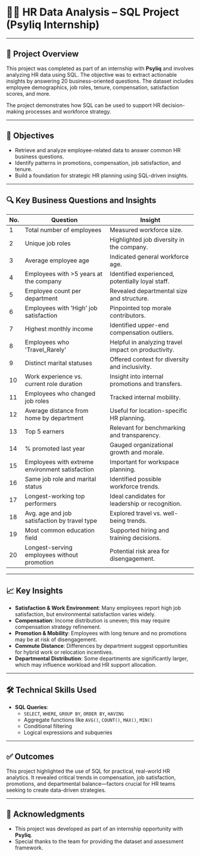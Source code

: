 # 🧑‍💼 HR Data Analysis – SQL Project (Psyliq Internship)

---

## 📌 Project Overview

This project was completed as part of an internship with **Psyliq** and involves analyzing HR data using SQL. The objective was to extract actionable insights by answering 20 business-oriented questions. The dataset includes employee demographics, job roles, tenure, compensation, satisfaction scores, and more.

The project demonstrates how SQL can be used to support HR decision-making processes and workforce strategy.

---

## 🎯 Objectives

- Retrieve and analyze employee-related data to answer common HR business questions.
- Identify patterns in promotions, compensation, job satisfaction, and tenure.
- Build a foundation for strategic HR planning using SQL-driven insights.

---

## 🔍 Key Business Questions and Insights

| No. | Question | Insight |
|-----|----------|---------|
| 1 | Total number of employees | Measured workforce size. |
| 2 | Unique job roles | Highlighted job diversity in the company. |
| 3 | Average employee age | Indicated general workforce age. |
| 4 | Employees with >5 years at the company | Identified experienced, potentially loyal staff. |
| 5 | Employee count per department | Revealed departmental size and structure. |
| 6 | Employees with 'High' job satisfaction | Pinpointed top morale contributors. |
| 7 | Highest monthly income | Identified upper-end compensation outliers. |
| 8 | Employees who 'Travel_Rarely' | Helpful in analyzing travel impact on productivity. |
| 9 | Distinct marital statuses | Offered context for diversity and inclusivity. |
| 10 | Work experience vs. current role duration | Insight into internal promotions and transfers. |
| 11 | Employees who changed job roles | Tracked internal mobility. |
| 12 | Average distance from home by department | Useful for location-specific HR planning. |
| 13 | Top 5 earners | Relevant for benchmarking and transparency. |
| 14 | % promoted last year | Gauged organizational growth and morale. |
| 15 | Employees with extreme environment satisfaction | Important for workspace planning. |
| 16 | Same job role and marital status | Identified possible workforce trends. |
| 17 | Longest-working top performers | Ideal candidates for leadership or recognition. |
| 18 | Avg. age and job satisfaction by travel type | Explored travel vs. well-being trends. |
| 19 | Most common education field | Supported hiring and training decisions. |
| 20 | Longest-serving employees without promotion | Potential risk area for disengagement. |

---

## 📈 Key Insights

- **Satisfaction & Work Environment**: Many employees report high job satisfaction, but environmental satisfaction varies widely.
- **Compensation**: Income distribution is uneven; this may require compensation strategy refinement.
- **Promotion & Mobility**: Employees with long tenure and no promotions may be at risk of disengagement.
- **Commute Distance**: Differences by department suggest opportunities for hybrid work or relocation incentives.
- **Departmental Distribution**: Some departments are significantly larger, which may influence workload and HR support allocation.

---

## 🛠 Technical Skills Used

- **SQL Queries**:
  - `SELECT`, `WHERE`, `GROUP BY`, `ORDER BY`, `HAVING`
  - Aggregate functions like `AVG()`, `COUNT()`, `MAX()`, `MIN()`
  - Conditional filtering
  - Logical expressions and subqueries

---

## ✅ Outcomes

This project highlighted the use of SQL for practical, real-world HR analytics. It revealed critical trends in compensation, job satisfaction, promotions, and departmental balance—factors crucial for HR teams seeking to create data-driven strategies.

---

## 🙌 Acknowledgments

- This project was developed as part of an internship opportunity with **Psyliq**.
- Special thanks to the team for providing the dataset and assessment framework.
